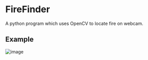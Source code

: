 # FireFinder
A python program which uses OpenCV to locate fire on webcam.
## Example
![image](https://user-images.githubusercontent.com/99057897/213595263-d9d83c2c-9b08-46b4-b36b-00bcf949aaf8.png)
